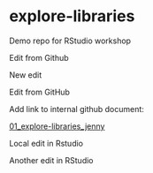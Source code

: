 # explore-libraries
Demo repo for RStudio workshop

Edit from Github

New edit

Edit from GitHub

Add link to internal github document:

[01_explore-libraries_jenny](01_explore-libraries_jenny.md)

Local edit in Rstudio

Another edit in RStudio